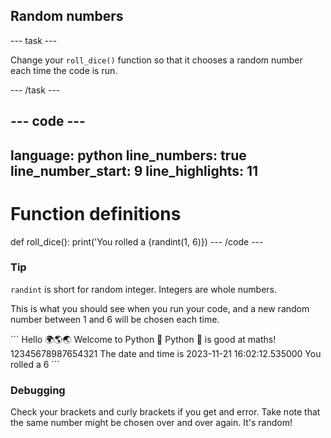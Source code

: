 <h2 class="c-project-heading--task">Random numbers</h2>

--- task ---

Change your `roll_dice()` function so that it chooses a random number each time the code is run.

--- /task ---

--- code ---
---
language: python
line_numbers: true
line_number_start: 9
line_highlights: 11
---
# Function definitions 
def roll_dice():
    print('You rolled a {randint(1, 6)})
--- /code ---

<div class="c-project-callout c-project-callout--tip">

### Tip

`randint` is short for random integer. Integers are whole numbers.

</div>

This is what you should see when you run your code, and a new random number between 1 and 6 will be chosen each time.

<div class="c-project-output">
```
Hello 🌍🌎🌏
Welcome to Python 🐍
Python 🐍 is good at maths!
12345678987654321
The date and time is 2023-11-21 16:02:12.535000
You rolled a 6
```
</div>

<div class="c-project-callout c-project-callout--debug">

### Debugging

Check your brackets and curly brackets if you get and error. Take note that the same number might be chosen over and over again. It's random!

</div>
